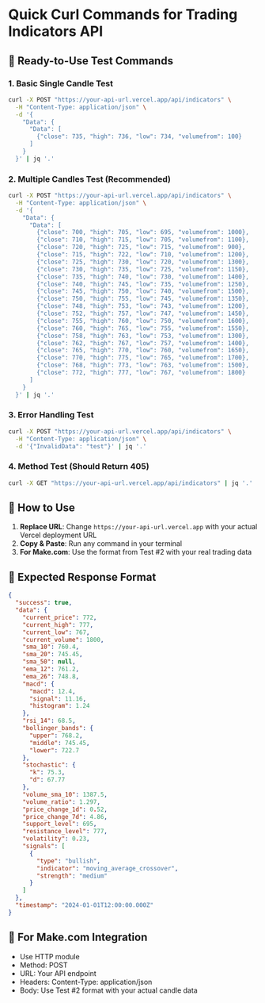 # Quick Curl Commands for Trading Indicators API

## 🚀 Ready-to-Use Test Commands

### 1. Basic Single Candle Test
```bash
curl -X POST "https://your-api-url.vercel.app/api/indicators" \
  -H "Content-Type: application/json" \
  -d '{
    "Data": {
      "Data": [
        {"close": 735, "high": 736, "low": 734, "volumefrom": 100}
      ]
    }
  }' | jq '.'
```

### 2. Multiple Candles Test (Recommended)
```bash
curl -X POST "https://your-api-url.vercel.app/api/indicators" \
  -H "Content-Type: application/json" \
  -d '{
    "Data": {
      "Data": [
        {"close": 700, "high": 705, "low": 695, "volumefrom": 1000},
        {"close": 710, "high": 715, "low": 705, "volumefrom": 1100},
        {"close": 720, "high": 725, "low": 715, "volumefrom": 900},
        {"close": 715, "high": 722, "low": 710, "volumefrom": 1200},
        {"close": 725, "high": 730, "low": 720, "volumefrom": 1300},
        {"close": 730, "high": 735, "low": 725, "volumefrom": 1150},
        {"close": 735, "high": 740, "low": 730, "volumefrom": 1400},
        {"close": 740, "high": 745, "low": 735, "volumefrom": 1250},
        {"close": 745, "high": 750, "low": 740, "volumefrom": 1500},
        {"close": 750, "high": 755, "low": 745, "volumefrom": 1350},
        {"close": 748, "high": 753, "low": 743, "volumefrom": 1200},
        {"close": 752, "high": 757, "low": 747, "volumefrom": 1450},
        {"close": 755, "high": 760, "low": 750, "volumefrom": 1600},
        {"close": 760, "high": 765, "low": 755, "volumefrom": 1550},
        {"close": 758, "high": 763, "low": 753, "volumefrom": 1300},
        {"close": 762, "high": 767, "low": 757, "volumefrom": 1400},
        {"close": 765, "high": 770, "low": 760, "volumefrom": 1650},
        {"close": 770, "high": 775, "low": 765, "volumefrom": 1700},
        {"close": 768, "high": 773, "low": 763, "volumefrom": 1500},
        {"close": 772, "high": 777, "low": 767, "volumefrom": 1800}
      ]
    }
  }' | jq '.'
```

### 3. Error Handling Test
```bash
curl -X POST "https://your-api-url.vercel.app/api/indicators" \
  -H "Content-Type: application/json" \
  -d '{"InvalidData": "test"}' | jq '.'
```

### 4. Method Test (Should Return 405)
```bash
curl -X GET "https://your-api-url.vercel.app/api/indicators" | jq '.'
```

## 🔧 How to Use

1. **Replace URL**: Change `https://your-api-url.vercel.app` with your actual Vercel deployment URL
2. **Copy & Paste**: Run any command in your terminal
3. **For Make.com**: Use the format from Test #2 with your real trading data

## 📝 Expected Response Format
```json
{
  "success": true,
  "data": {
    "current_price": 772,
    "current_high": 777,
    "current_low": 767,
    "current_volume": 1800,
    "sma_10": 760.4,
    "sma_20": 745.45,
    "sma_50": null,
    "ema_12": 761.2,
    "ema_26": 748.8,
    "macd": {
      "macd": 12.4,
      "signal": 11.16,
      "histogram": 1.24
    },
    "rsi_14": 68.5,
    "bollinger_bands": {
      "upper": 768.2,
      "middle": 745.45,
      "lower": 722.7
    },
    "stochastic": {
      "k": 75.3,
      "d": 67.77
    },
    "volume_sma_10": 1387.5,
    "volume_ratio": 1.297,
    "price_change_1d": 0.52,
    "price_change_7d": 4.86,
    "support_level": 695,
    "resistance_level": 777,
    "volatility": 0.23,
    "signals": [
      {
        "type": "bullish",
        "indicator": "moving_average_crossover",
        "strength": "medium"
      }
    ]
  },
  "timestamp": "2024-01-01T12:00:00.000Z"
}
```

## 🎯 For Make.com Integration
- Use HTTP module
- Method: POST  
- URL: Your API endpoint
- Headers: Content-Type: application/json
- Body: Use Test #2 format with your actual candle data

